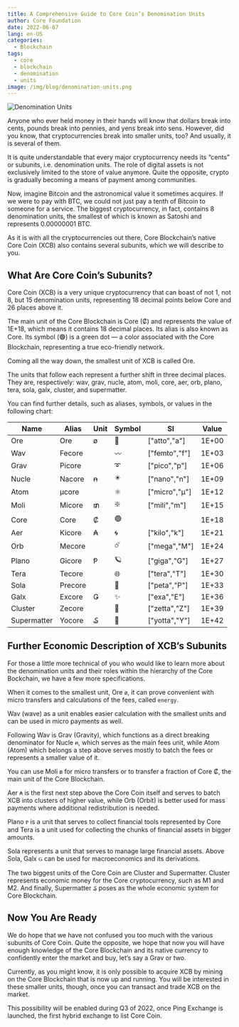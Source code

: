 ```yaml
---
title: A Comprehensive Guide to Core Coin’s Denomination Units
author: Core Foundation
date: 2022-06-07
lang: en-US
categories:
  - Blockchain
tags:
  - core
  - blockchain
  - denomination
  - units
image: /img/blog/denomination-units.png
---
```


![Denomination Units](/img/blog/denomination-units.png "Denomination Units")

Anyone who ever held money in their hands will know that dollars break into cents, pounds break into pennies, and yens break into sens. However, did you know, that cryptocurrencies break into smaller units, too? And usually, it is several of them.

<!--truncate-->

It is quite understandable that every major cryptocurrency needs its “cents” or subunits, i.e. denomination units. The role of digital assets is not exclusively limited to the store of value anymore. Quite the opposite, crypto is gradually becoming a means of payment among communities.

Now, imagine Bitcoin and the astronomical value it sometimes acquires. If we were to pay with BTC, we could not just pay a tenth of Bitcoin to someone for a service. The biggest cryptocurrency, in fact, contains 8 denomination units, the smallest of which is known as Satoshi and represents 0.00000001 BTC.

As it is with all the cryptocurrencies out there, Core Blockchain’s native Core Coin (XCB) also contains several subunits, which we will describe to you.

## What Are Core Coin’s Subunits?

Core Coin (XCB) is a very unique cryptocurrency that can boast of not 1, not 8, but 15 denomination units, representing 18 decimal points below Core and 26 places above it.

The main unit of the Core Blockchain is Core (₡) and represents the value of 1E+18, which means it contains 18 decimal places. Its alias is also known as Core. Its symbol (🟢️️) is a green dot — a color associated with the Core Blockchain, representing a true eco-friendly network.

Coming all the way down, the smallest unit of XCB is called Ore.

The units that follow each represent a further shift in three decimal places. They are, respectively: wav, grav, nucle, atom, moli, core, aer, orb, plano, tera, sola, galx, cluster, and supermatter.

You can find further details, such as aliases, symbols, or values in the following chart:

| Name        | Alias   | Unit | Symbol | SI            | Value |
| ----------- | ------- | ---- | ------ | ------------- | ----- |
| Ore         | Ore     | ø    | 🔷     | ["atto","a"]  | 1E+00 |
| Wav         | Fecore  |      | 〰️     | ["femto","f"] | 1E+03 |
| Grav        | Picore  |      | ➰     | ["pico","p"]  | 1E+06 |
| Nucle       | Nacore  | ꞥ    | ✴️     | ["nano","n"]  | 1E+09 |
| Atom        | μcore   |      | ⚛️     | ["micro","μ"] | 1E+12 |
| Moli        | Micore  | ₥    | ❇️     | ["mili","m"]  | 1E+15 |
| Core        | Core    | ₡    | 🟢️️   |               | 1E+18 |
| Aer         | Kicore  | ₳    | 🌀️    | ["kilo","k"]  | 1E+21 |
| Orb         | Mecore  |      | ☄️     | ["mega","M"]  | 1E+24 |
| Plano       | Gicore  | Ᵽ    | 🪐️    | ["giga","G"]  | 1E+27 |
| Tera        | Tecore  |      | 🌐️    | ["tera","T"]  | 1E+30 |
| Sola        | Precore |      | 💫️    | ["peta","P"]  | 1E+33 |
| Galx        | Excore  | Ǥ    | ✨️    | ["exa","E"]   | 1E+36 |
| Cluster     | Zecore  |      | 💠️    | ["zetta","Z"] | 1E+39 |
| Supermatter | Yocore  | ₷    | 🔱     | ["yotta","Y"] | 1E+42 |

## Further Economic Description of XCB’s Subunits

For those a little more technical of you who would like to learn more about the denomination units and their roles within the hierarchy of the Core Bockchain, we have a few more specifications.

When it comes to the smallest unit, Ore `ø`, it can prove convenient with micro transfers and calculations of the fees, called `energy`.

Wav (wave) as a unit enables easier calculation with the smallest units and can be used in micro payments as well.

Following Wav is Grav (Gravity), which functions as a direct breaking denominator for Nucle `ꞥ`, which serves as the main fees unit, while Atom (Atom) which belongs a step above serves mostly to batch the fees or represents a smaller value of it.

You can use Moli `₥` for micro transfers or to transfer a fraction of Core ₡, the main unit of the Core Blockchain.

Aer `₳` is the first next step above the Core Coin itself and serves to batch XCB into clusters of higher value, while Orb (Orbit) is better used for mass payments where additional redistribution is needed.

Plano `Ᵽ` is a unit that serves to collect financial tools represented by Core and Tera is a unit used for collecting the chunks of financial assets in bigger amounts.

Sola represents a unit that serves to manage large financial assets. Above Sola, Galx `Ǥ` can be used for macroeconomics and its derivations.

The two biggest units of the Core Coin are Cluster and Supermatter. Cluster represents economic money for the Core cryptocurrency, such as M1 and M2. And finally, Supermatter `₷` poses as the whole economic system for Core Blockchain.

## Now You Are Ready

We do hope that we have not confused you too much with the various subunits of Core Coin. Quite the opposite, we hope that now you will have enough knowledge of the Core Blockchain and its native currency to confidently enter the market and buy, let’s say a Grav or two.

Currently, as you might know, it is only possible to acquire XCB by mining on the Core Blockchain that is now up and running. You will be interested in these smaller units, though, once you can transact and trade XCB on the market.

This possibility will be enabled during Q3 of 2022, once Ping Exchange is launched, the first hybrid exchange to list Core Coin.
